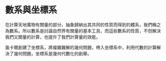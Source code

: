 # 數系與坐標系

在計算天地萬物有關量的部分，抽象歸納出其共同的性質而得到的體系，我們稱之為數系。所以數系是討論自然界有關量的基本工具，而這些數系的性質，不但解決我們又關量的計算，也提升了我們計算量的效能。

笛卡爾創建了坐標系，將複雜難解的幾何問題，帶入坐標系中，利用代數的計算解決了幾何問題，坐標系是幾何代數化的創舉。

